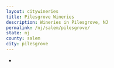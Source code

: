 ```yaml
---
layout: citywineries
title: Pilesgrove Wineries
description: Wineries in Pilesgrove, NJ
permalink: /nj/salem/pilesgrove/
state: nj
county: salem
city: pilesgrove
---
```

-
